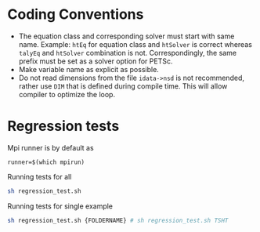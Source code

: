 Coding Conventions
===================
* The equation class and corresponding solver must start with same name. Example: `htEq` for equation class and `htSolver` is
correct whereas `talyEq` and `htSolver` combination is not. Correspondingly, the same prefix must be set as a solver option for PETSc.
* Make variable name as explicit as possible.
* Do not read dimensions from the file `idata->nsd` is not recommended, rather use `DIM` that is defined during compile time.
This will allow compiler to optimize the loop.

Regression tests
============
Mpi runner is by default as 
```text
runner=$(which mpirun)
```
Running tests for all 
```bash
sh regression_test.sh
```
Running tests for single example 
```bash
sh regression_test.sh {FOLDERNAME} # sh regression_test.sh TSHT 
```